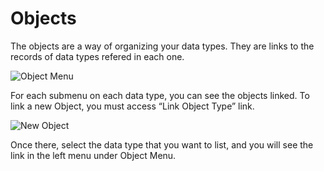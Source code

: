 # Objects

The objects are a way of organizing your data types. They are links to the records of data types refered in each one.

![Object Menu](https://user-images.githubusercontent.com/30662690/63295702-54352800-c29b-11e9-8faf-ee870ca24a3a.jpg "Object Menu")

For each submenu on each data type, you can see the objects linked. To link a new Object, you must access  “Link Object Type” link.

![New Object](https://user-images.githubusercontent.com/30662690/63295930-e3424000-c29b-11e9-8bba-77142fe0c812.jpg "New Object")

Once there, select the data type that you want to list, and you will see the link in the left menu under Object Menu.